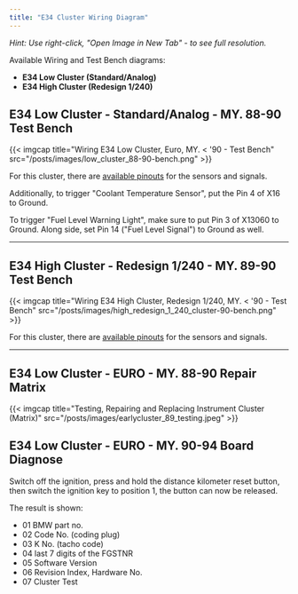 ```yaml
---
title: "E34 Cluster Wiring Diagram"
---
```


*Hint: Use right-click, "Open Image in New Tab" - to see full resolution.*

Available Wiring and Test Bench diagrams:
* **E34 Low Cluster (Standard/Analog)**
* **E34 High Cluster (Redesign 1/240)**

## E34 Low Cluster - Standard/Analog - MY. 88-90 Test Bench

{{< imgcap title="Wiring E34 Low Cluster, Euro, MY. < '90 - Test Bench" src="/posts/images/low_cluster_88-90-bench.png" >}}

For this cluster, there are [available pinouts](/e34-pinout-diagram) for the sensors and signals.

Additionally, to trigger "Coolant Temperature Sensor", put the Pin 4 of X16 to Ground.

To trigger "Fuel Level Warning Light", make sure to put Pin 3 of X13060 to Ground. Along side, set Pin 14 ("Fuel Level Signal") to Ground as well.

---

## E34 High Cluster - Redesign 1/240 - MY. 89-90 Test Bench

{{< imgcap title="Wiring E34 High Cluster, Redesign 1/240, MY. < '90 - Test Bench" src="/posts/images/high_redesign_1_240_cluster-90-bench.png" >}}

For this cluster, there are [available pinouts](/e34-pinout-diagram) for the sensors and signals.

---

## E34 Low Cluster - EURO - MY. 88-90 Repair Matrix

{{< imgcap title="Testing, Repairing and Replacing Instrument Cluster (Matrix)" src="/posts/images/earlycluster_89_testing.jpeg" >}}

## E34 Low Cluster - EURO - MY. 90-94 Board Diagnose

Switch off the ignition, press and hold the distance kilometer reset button, then switch the ignition key to position 1, the button can now be released.

The result is shown:

* 01 BMW part no.
* 02 Code No. (coding plug)
* 03 K No. (tacho code)
* 04 last 7 digits of the FGSTNR
* 05 Software Version
* 06 Revision Index, Hardware No.
* 07 Cluster Test
